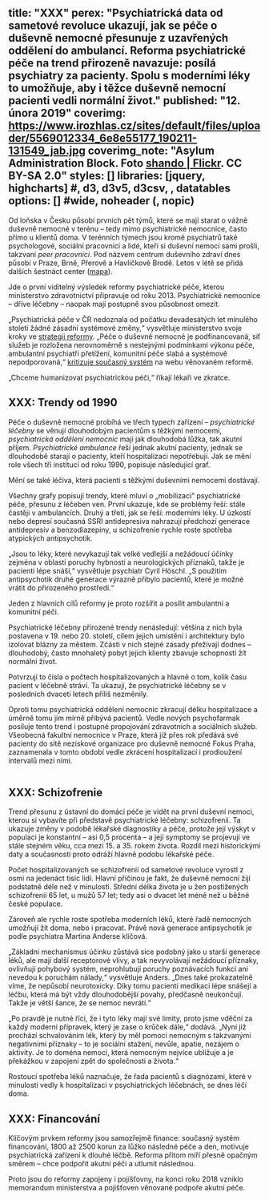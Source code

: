 title: "XXX"
perex: "Psychiatrická data od sametové revoluce ukazují, jak se péče o duševně nemocné přesunuje z uzavřených oddělení do ambulancí. Reforma psychiatrické péče na trend přirozeně navazuje: posílá psychiatry za pacienty. Spolu s moderními léky to umožňuje, aby i těžce duševně nemocní pacienti vedli normální život."
published: "12. února 2019"
coverimg: https://www.irozhlas.cz/sites/default/files/uploader/5569012334_6e8e55177_190211-131549_jab.jpg
coverimg_note: "Asylum Administration Block. Foto <a href=https://www.flickr.com/photos/shando_/5569012334/>shando | Flickr</a>. CC BY-SA 2.0"
styles: []
libraries: [jquery, highcharts] #, d3, d3v5, d3csv, , datatables
options: [] #wide, noheader (, nopic)
---

Od loňska v Česku působí prvních pět týmů, které se mají starat o vážně duševně nemocné v terénu – tedy mimo psychiatrické nemocnice, často přímo u klientů doma. V terénních týmech jsou kromě psychiatrů také psychologové, sociální pracovníci a lidé, kteří si duševní nemocí sami prošli, takzvaní _peer pracovníci_. Pod názvem centrum duševního zdraví dnes působí v Praze, Brně, Přerově a Havlíčkově Brodě. Letos v létě se přidá dalších šestnáct center ([mapa](http://www.reformapsychiatrie.cz/2019/01/16/ministerstvo-zdravotnictvi-vybralo-dalsich-15-center-dusevniho-zdravi-spustit-by-se-mela-do-cervence/)).

Jde o první viditelný výsledek reformy psychiatrické péče, kterou ministerstvo zdravotnictví připravuje od roku 2013. Psychiatrické nemocnice – dříve léčebny – naopak mají postupně svou působnost omezit.

„Psychiatrická péče v ČR nedoznala od počátku devadesátých let minulého století žádné zásadní systémové změny,“ vysvětluje ministerstvo svoje kroky ve [strategii reformy](http://www.reformapsychiatrie.cz/wp-content/uploads/2012/11/SRPP_publikace_web_9-10-2013.pdf). „Péče o duševně nemocné je podfinancovaná, síť služeb je rozložena nerovnoměrně s nestejnými podmínkami výkonu péče, ambulantní psychiatři přetížení, komunitní péče slabá a systémově nepodporovaná,“ [kritizuje současný systém](http://www.reformapsychiatrie.cz/proc_reformujeme/) na webu věnovaném reformě.

„Chceme humanizovat psychiatrickou péči,“ říkají lékaři ve zkratce.

## XXX: Trendy od 1990

Péče o duševně nemocné probíhá ve třech typech zařízení – _psychiatrické léčebny_ se věnují dlouhodobým pacientům s těžkými nemocemi, _psychiatrická oddělení nemocnic_ mají jak dlouhodobá lůžka, tak akutní příjem. _Psychiatrické ambulance_ řeší jednak akutní pacienty, jednak se dlouhodobě starají o pacienty, kteří hospitalizaci nepotřebují. Jak se mění role všech tří institucí od roku 1990, popisuje následující graf.

<div style="width: 100%" id="hospitalizace"></div>

Mění se také léčiva, která pacienti s těžkými duševními nemocemi dostávají.

<div style="width: 100%" id="deprese"></div>

<div style="width: 100%" id="depresestacked"></div>

<div style="width: 100%" id="schizo"></div>

<div style="width: 100%" id="schizostacked"></div>

Všechny grafy popisují trendy, které mluví o „mobilizaci“ psychiatrické péče, přesunu z léčeben ven. První ukazuje, kde se problémy řeší: stále častěji v ambulancích. Druhý a třetí, jak se řeší: moderními léky. U úzkostí nebo depresí současná SSRI antidepresiva nahrazují předchozí generace antidepresiv a benzodiazepiny, u schizofrenie rychle roste spotřeba atypických antipsychotik.

„Jsou to léky, které nevykazují tak velké vedlejší a nežádoucí účinky zejména v oblasti poruchy hybnosti a neurologických příznaků, takže je pacienti lépe snáší,“ vysvětluje psychiatr Cyril Höschl. „S použitím antipsychotik druhé generace výrazně přibylo pacientů, které je možné vrátit do přirozeného prostředí.“

Jeden z hlavních cílů reformy je proto rozšířit a posílit ambulantní a komunitní péči.

Psychiatrické léčebny přirozené trendy nenásledují: většina z nich byla postavena v 19. nebo 20. století, cílem jejich umístění i architektury bylo izolovat blázny za městem. Zčásti v nich stejné zásady přežívají dodnes – dlouhodobý, často mnohaletý pobyt jejich klienty zbavuje schopnosti žít normální život.

Potvrzují to čísla o počtech hospitalizovaných a hlavně o tom, kolik času pacient v léčebně stráví. Ta ukazují, že psychiatrické léčebny se v posledních dvaceti letech příliš nezměnily.

Oproti tomu psychiatrická oddělení nemocnic zkracují délku hospitalizace a úměrně tomu jim mírně přibývá pacientů. Vedle nových psychofarmak posiluje tento trend i postupné propojování zdravotních a sociálních služeb. Všeobecná fakultní nemocnice v Praze, která již přes rok předává své pacienty do sítě neziskové organizace pro duševně nemocné Fokus Praha, zaznamenala v tomto období vedle zkrácení hospitalizací i prodloužení intervalů mezi nimi.

<div style="max-width: 100%; overflow: hidden; display: block;">
    <div class="chart small" id="lecebny"></div>
    <div class="chart small" id="oddeleni"></div>
</div>

## XXX: Schizofrenie

Trend přesunu z ústavní do domácí péče je vidět na první duševní nemoci, kterou si vybavíte při představě psychiatrické léčebny: schizofrenii. Ta ukazuje změny v podobě lékařské diagnostiky a péče, protože její výskyt v populaci je konstantní – asi 0,5 procenta – a její symptomy se projevují ve stále stejném věku, cca mezi 15. a 35. rokem života. Rozdíl mezi historickými daty a současností proto odráží hlavně podobu lékařské péče.

Počet hospitalizovaných se schizofrenií od sametové revoluce vyrostl z osmi na jedenáct tisíc lidí. Hlavní příčinou je fakt, že duševně nemocní žijí podstatně déle než v minulosti. Střední délka života je u žen postižených schizofrenií 65 let, u mužů 57 let; tedy asi o dvacet let méně než u běžné české populace.

<div style="width: 100%" id="dozitimuzi"></div>

<div style="width: 100%" id="dozitizeny"></div>

Zároveň ale rychle roste spotřeba moderních léků, které řadě nemocných umožňují žít doma, nebo i pracovat. Právě nová generace antipsychotik je podle psychiatra Martina Anderse klíčová.

„Základní mechanismus účinku zůstává sice podobný jako u starší generace léků, ale mají další receptorové vlivy, a tak nevyvolávají nežádoucí příznaky, ovlivňují pohybový systém, neprohlubují poruchy poznávacích funkcí ani nevedou k poruchám nálady,“ vysvětluje Anders. „Dnes také prokazatelně víme, že nepůsobí neurotoxicky. Díky tomu pacienti medikaci lépe snášejí a léčbu, která má být vždy dlouhodobější povahy, předčasně neukončují. Takže je větší šance, že se nemoc nevrátí.“

„Po pravdě je nutné říci, že i tyto léky mají své limity, proto jsme vděční za každý moderní přípravek, který je zase o krůček dále,“ dodává. „Nyní již prochází schvalováním lék, který by měl pomoci nemocným s takzvanými negativními příznaky – to je sociální stažení, nevůle, apatie, nezájem o aktivity. Je to doména nemoci, která nemocným nejvíce ubližuje a je překážkou v zapojení zpět do společnosti a života.“

Rostoucí spotřeba léků naznačuje, že řada pacientů s diagnózami, které v minulosti vedly k hospitalizaci v psychiatrických léčebnách, se dnes léčí doma.

## XXX: Financování

Klíčovým prvkem reformy jsou samozřejmě finance: současný systém financování, 1800 až 2500 korun za lůžko následné péče a den, motivuje psychiatrická zařízení k dlouhé léčbě. Reforma přitom míří přesně opačným směrem – chce podpořit akutní péči a utlumit následnou.

Proto jsou do reformy zapojeny i pojišťovny, na konci roku 2018 vzniklo memorandum ministerstva a pojišťoven věnované podpoře akutní péče.